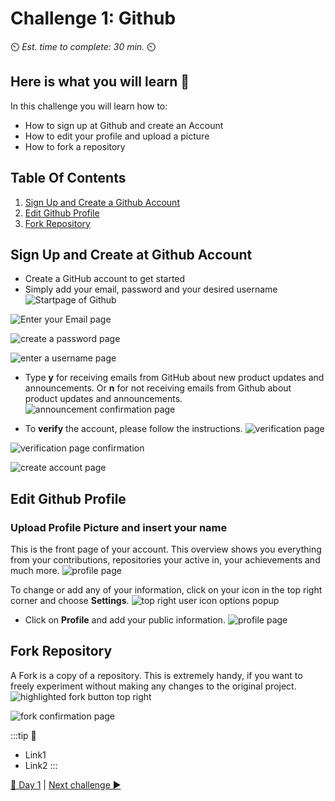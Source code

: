 # Challenge 1: Github

⏲️ _Est. time to complete: 30 min._ ⏲️

## Here is what you will learn 🎯

In this challenge you will learn how to:

- How to sign up at Github and create an Account
- How to edit your profile and upload a picture
- How to fork a repository

## Table Of Contents

1. [Sign Up and Create a Github Account](#SignUpandCreateatGithubAccount)
2. [Edit Github Profile](#EditGithubProfile)
3. [Fork Repository](#ForkRepository)

## Sign Up and Create at Github Account

- Create a GitHub account to get started
- Simply add your email, password and your desired username
![Startpage of Github](./images/GithubSignUp.png)

![Enter your Email page](./images/EnterEmail.png)

![create a password page](./images/EnterPassword.png)

![enter a username page](./images/EnterUserName.png)

- Type **y** for receiving emails from GitHub about new product updates and announcements. Or **n** for not receiving emails from Github about product updates and announcements.
![announcement confirmation page](./images/noannouncements.png)

- To **verify** the account, please follow the instructions.
![verification page](./images/verification.png)

![verification page confirmation](./images/verifyyouraccount.png)

![create account page](./images/createanaccount.png)

## Edit Github Profile

### Upload Profile Picture and insert your name

This is the front page of your account. This overview shows you everything from your contributions, repositories your active in, your achievements and much more.
![profile page](./images/accountfrontpage.png)

To change or add any of your information, click on your icon in the top right corner and choose **Settings**.
![top right user icon options popup](./images/Settings.png)

- Click on **Profile** and add your public information.
![profile page](./images/EditProfile.png)

## Fork Repository

A Fork is a copy of a repository. This is extremely handy, if you want to freely experiment without making any changes to the original project. 
![highlighted fork button top right](./images/ForkTheRepository.png)

![fork confirmation page](./images/Forked.png)


:::tip
📝
  - Link1
  - Link2
:::


[🔼 Day 1](../../README.md) | [Next challenge ▶](../Application/README.md)
